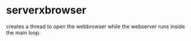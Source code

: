 # serverxbrowser

creates a thread to open the webbrowser while the webserver runs inside the main loop.
